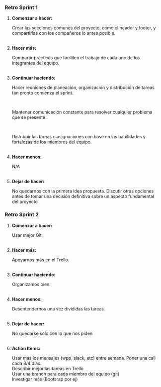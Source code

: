 <h3> Retro Sprint 1 </h3>
<ol>
  <li><b>Comenzar a hacer:</b></li>
  <p>Crear las secciones comunes del proyecto, como el header y footer, y compartirlas con los compañeros lo antes posible.</p>
  <br>
  <li><b>Hacer más:</b></li>
  <p>Compartir prácticas que faciliten el trabajo de cada uno de los integrantes del equipo.</p>
  <br>
  
  <li><b>Continuar haciendo:</b></li>
  <p>Hacer reuniones de planeación, organización y distribución de tareas tan pronto comienza el sprint.</p>
  <br>
  <p>Mantener comunicación constante para resolver cualquier problema que se presente.</p>
  <br>
  <p> Distribuir las tareas o asignaciones con base en las habilidades y fortalezas de los miembros del equipo.</p>
  <br>
  <li><b>Hacer menos:</b></li>
  <p>N/A</p><br>
  <li><b>Dejar de hacer:</b></li>
  <p>No quedarnos con la primera idea propuesta. Discutir otras opciones antes de tomar una decisión definitiva sobre un aspecto fundamental del proyecto </p>
</ol>

<h3> Retro Sprint 2 </h3>
<ol>
  <li><b>Comenzar a hacer:</b></li>
  <p>Usar mejor Git</p>
  <br>
  <li><b>Hacer más:</b></li>
  <p>Apoyarnos más en el Trello.</p>
  <br>
  
  <li><b>Continuar haciendo:</b></li>
  <p>Organizamos bien.</p>
  <br>
  <li><b>Hacer menos:</b></li>
  <p>Desentendernos una vez divididas las tareas. 
    </p>
  <br>
  <li><b>Dejar de hacer:</b></li>
  <p>No quedarse solo con lo que nos piden</p>
  <br>

  <li><b>Action Items:</b></li>
    <p>
    Usar más los mensajes (wpp, slack, etc) entre semana. Poner una call cada 3/4 días.
    <br>
    Describir mejor las tareas en Trello
    <br>
    Usar una branch para cada miembro del equipo (git)
    <br>
    Investigar más (Bootsrap por ej)
    </p>
</ol>



